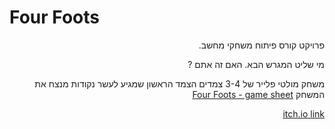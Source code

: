 # Four Foots 
<div lang="he" dir="rtl">
  פרויקט קורס פיתוח משחקי מחשב.
  
מי שליט המגרש הבא. האם זה אתם ?
  
  משחק מולטי פלייר של 3-4 צמדים
  הצמד הראשון שמגיע לעשר נקודות מנצח את המשחק
[Four Foots - game sheet](https://github.com/ArielGameDev/Four-Foots/blob/main/Four%20Foots.pdf)

  [itch.io link](https://arielgamedev.itch.io/four-foots)


</div>
  
  

